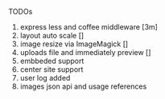 TODOs

1. express less and coffee middleware [3m]
2. layout auto scale []
3. image resize via ImageMagick []
4. uploads file and immediately preview []
5. embbeded support
6. center site support
7. user log added
8. images json api and usage references
